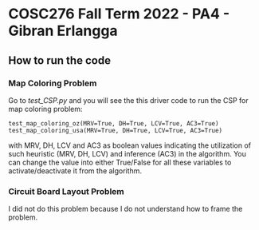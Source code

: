 # COSC276 Fall Term 2022 - PA4 - Gibran Erlangga

## How to run the code
### Map Coloring Problem
Go to *test_CSP.py* and you will see the this driver code to run the CSP for map coloring problem:

```
test_map_coloring_oz(MRV=True, DH=True, LCV=True, AC3=True)
test_map_coloring_usa(MRV=True, DH=True, LCV=True, AC3=True)
```

with MRV, DH, LCV and AC3 as boolean values indicating the utilization of such heuristic (MRV, DH, LCV) and inference (AC3) in the algorithm. You can change the value into either True/False for all these variables to activate/deactivate it from the algorithm.

### Circuit Board Layout Problem

I did not do this problem because I do not understand how to frame the problem.